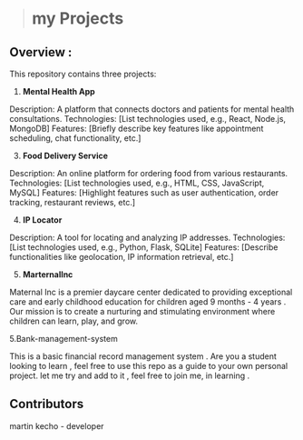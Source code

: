 
> # my Projects 

## Overview :

This repository contains three projects:

1. **Mental Health App**
   
 Description: A platform that connects doctors and patients for mental health consultations.
 Technologies: [List technologies used, e.g., React, Node.js, MongoDB]
 Features: [Briefly describe key features like appointment scheduling, chat functionality, etc.]

3. **Food Delivery Service**
   
 Description: An online platform for ordering food from various restaurants.
 Technologies: [List technologies used, e.g., HTML, CSS, JavaScript, MySQL]
 Features: [Highlight features such as user authentication, order tracking, restaurant reviews, etc.]

4. **IP Locator**
   
Description: A tool for locating and analyzing IP addresses.
Technologies: [List technologies used, e.g., Python, Flask, SQLite]
Features: [Describe functionalities like geolocation, IP information retrieval, etc.]

5. **MarternalInc**

Maternal Inc is a premier daycare center dedicated to providing exceptional care and early childhood education for children aged 9 months - 4 years . Our mission is to create a nurturing and stimulating environment where children can learn, play, and grow.

5.Bank-management-system

This is a basic financial record management system . Are you a student looking to learn , feel free to use this repo as a guide to your own personal project.
let me try and add to it , feel free to join me, in learning .

## Contributors 

   martin kecho - developer 
   


